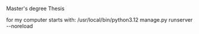 Master's degree Thesis


for my computer starts with: /usr/local/bin/python3.12 manage.py runserver --noreload             
